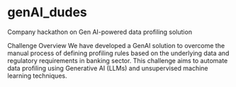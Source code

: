 # genAI_dudes
Company hackathon on Gen AI-powered data profiling solution

Challenge Overview
We have developed a GenAI solution to overcome the manual process of defining profiling rules based on the underlying data and regulatory requirements in banking sector.
This challenge aims to automate data profiling using Generative AI (LLMs) and unsupervised machine learning techniques. 
